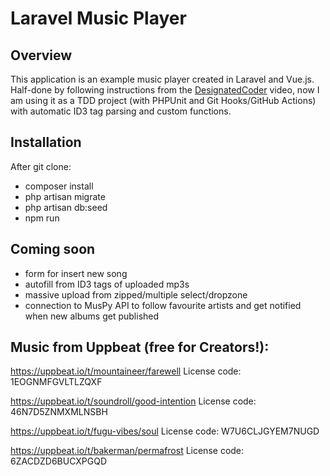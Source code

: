 # Laravel Music Player

## Overview

This application is an example music player created in Laravel and Vue.js. Half-done by following instructions from the [DesignatedCoder](https://www.youtube.com/watch?v=YvOnVi1aiDk) video, now I am using it as a TDD project (with PHPUnit and Git Hooks/GitHub Actions) with automatic ID3 tag parsing and custom functions.

## Installation

After git clone:

- composer install
- php artisan migrate
- php artisan db:seed
- npm run

## Coming soon

- form for insert new song
- autofill from ID3 tags of uploaded mp3s
- massive upload from zipped/multiple select/dropzone
- connection to MusPy API to follow favourite artists and get notified when new albums get published

## Music from Uppbeat (free for Creators!):

https://uppbeat.io/t/mountaineer/farewell
License code: 1EOGNMFGVLTLZQXF

https://uppbeat.io/t/soundroll/good-intention
License code: 46N7D5ZNMXMLNSBH

https://uppbeat.io/t/fugu-vibes/soul
License code: W7U6CLJGYEM7NUGD

https://uppbeat.io/t/bakerman/permafrost
License code: 6ZACDZD6BUCXPGQD